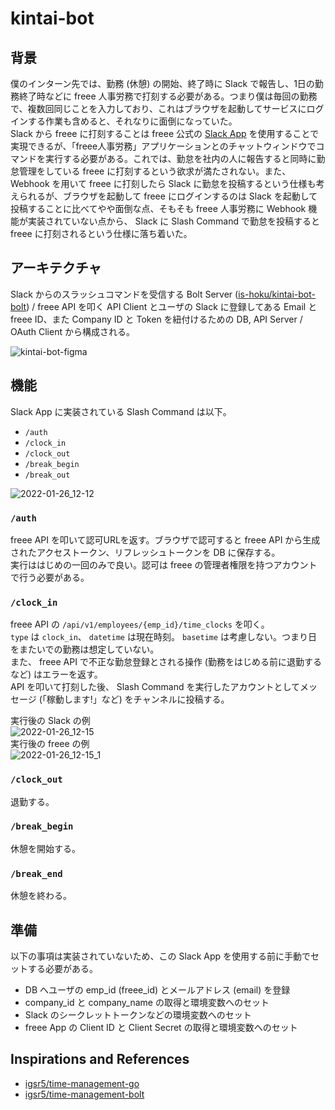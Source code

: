 # kintai-bot

## 背景
僕のインターン先では、勤務 (休憩) の開始、終了時に Slack で報告し、1日の勤務終了時などに freee 人事労務で打刻する必要がある。つまり僕は毎回の勤務で、複数回同じことを入力しており、これはブラウザを起動してサービスにログインする作業も含めると、それなりに面倒になっていた。  
Slack から freee に打刻することは freee 公式の [Slack App](https://support.freee.co.jp/hc/ja/articles/360016610812) を使用することで実現できるが、「freee人事労務」アプリケーションとのチャットウィンドウでコマンドを実行する必要がある。これでは、勤怠を社内の人に報告すると同時に勤怠管理をしている freee に打刻するという欲求が満たされない。また、 Webhook を用いて freee に打刻したら Slack に勤怠を投稿するという仕様も考えられるが、ブラウザを起動して freee にログインするのは Slack を起動して投稿することに比べてやや面倒な点、そもそも freee 人事労務に Webhook 機能が実装されていない点から、 Slack に Slash Command で勤怠を投稿すると freee に打刻されるという仕様に落ち着いた。  

## アーキテクチャ
Slack からのスラッシュコマンドを受信する Bolt Server ([is-hoku/kintai-bot-bolt](https://github.com/is-hoku/kintai-bot-bolt)) / freee API を叩く API Client とユーザの Slack に登録してある Email と freee ID、また Company ID と Token を紐付けるための DB, API Server / OAuth Client から構成される。

![kintai-bot-figma](https://user-images.githubusercontent.com/52068717/151194468-d757be39-957d-40ba-b169-bf272487b662.png)

## 機能
Slack App に実装されている Slash Command は以下。
- `/auth`
- `/clock_in`
- `/clock_out`
- `/break_begin`
- `/break_out`

![2022-01-26_12-12](https://user-images.githubusercontent.com/52068717/151122877-51f42ae3-cfec-41ef-89f0-a1bfa8f5f160.png)

### `/auth`
freee API を叩いて認可URLを返す。ブラウザで認可すると freee API から生成されたアクセストークン、リフレッシュトークンを DB に保存する。  
実行ははじめの一回のみで良い。認可は freee の管理者権限を持つアカウントで行う必要がある。

### `/clock_in`
freee API の `/api/v1/employees/{emp_id}/time_clocks` を叩く。  
`type` は `clock_in`、 `datetime` は現在時刻。 `basetime` は考慮しない。つまり日をまたいでの勤務は想定していない。  
また、 freee API で不正な勤怠登録とされる操作 (勤務をはじめる前に退勤するなど) はエラーを返す。  
API を叩いて打刻した後、 Slash Command を実行したアカウントとしてメッセージ (「稼動します!」など) をチャンネルに投稿する。  

実行後の Slack の例  
![2022-01-26_12-15](https://user-images.githubusercontent.com/52068717/151122774-bc0af799-c335-4a96-ae20-d28cb3110497.png)  
実行後の freee の例  
![2022-01-26_12-15_1](https://user-images.githubusercontent.com/52068717/151127919-995aab64-2f1f-4ec8-a95a-d9e930fce2c0.png)


### `/clock_out`
退勤する。

### `/break_begin`
休憩を開始する。

### `/break_end`
休憩を終わる。

## 準備
以下の事項は実装されていないため、この Slack App を使用する前に手動でセットする必要がある。  
- DB へユーザの emp_id (freee_id) とメールアドレス (email) を登録
- company_id と company_name の取得と環境変数へのセット
- Slack のシークレットトークンなどの環境変数へのセット
- freee App の Client ID と Client Secret の取得と環境変数へのセット

## Inspirations and References
- [igsr5/time-management-go](https://github.com/igsr5/time-management-go)
- [igsr5/time-management-bolt](https://github.com/igsr5/time-management-bolt)
